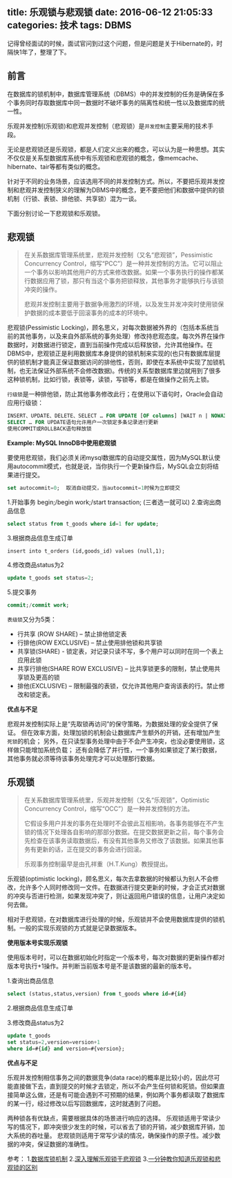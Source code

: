 title: 乐观锁与悲观锁
date: 2016-06-12 21:05:33
categories: 技术
tags: DBMS
---
记得曾经面试的时候，面试官问到过这个问题，但是问题是关于Hibernate的，时隔快1年了，整理了下。
<!--more-->
## 前言

在数据库的锁机制中，数据库管理系统（DBMS）中的并发控制的任务是确保在多个事务同时存取数据库中同一数据时不破坏事务的隔离性和统一性以及数据库的统一性。

乐观并发控制(乐观锁)和悲观并发控制（悲观锁）是`并发控制`主要采用的技术手段。

无论是悲观锁还是乐观锁，都是人们定义出来的概念，可以认为是一种思想。其实不仅仅是关系型数据库系统中有乐观锁和悲观锁的概念，像memcache、hibernate、tair等都有类似的概念。

针对于不同的业务场景，应该选用不同的并发控制方式。所以，不要把乐观并发控制和悲观并发控制狭义的理解为DBMS中的概念，更不要把他们和数据中提供的锁机制（行锁、表锁、排他锁、共享锁）混为一谈。

下面分别讨论一下悲观锁和乐观锁。



## 悲观锁

> 在关系数据库管理系统里，悲观并发控制（又名“悲观锁”，Pessimistic Concurrency Control，缩写“PCC”）是一种并发控制的方法。它可以阻止一个事务以影响其他用户的方式来修改数据。如果一个事务执行的操作都某行数据应用了锁，那只有当这个事务把锁释放，其他事务才能够执行与该锁冲突的操作。
>
>
> 悲观并发控制主要用于数据争用激烈的环境，以及发生并发冲突时使用锁保护数据的成本要低于回滚事务的成本的环境中。

悲观锁(Pessimistic Locking)，顾名思义，对每次数据被外界的（包括本系统当前的其他事务，以及来自外部系统的事务处理）修改持悲观态度。每次外界在操作数据时，对数据进行锁定，直到当前操作完成以后释放锁，允许其他操作。在DBMS中，悲观锁正是利用数据库本身提供的锁机制来实现的(也只有数据库层提供的锁机制才能真正保证数据访问的排他性，否则，即使在本系统中实现了加锁机制，也无法保证外部系统不会修改数据)。传统的关系型数据库里边就用到了很多这种锁机制，比如行锁，表锁等，读锁，写锁等，都是在做操作之前先上锁。

`行级锁`是一种排他锁，防止其他事务修改此行；在使用以下语句时，Oracle会自动应用行级锁：

```sql
INSERT、UPDATE、DELETE、SELECT … FOR UPDATE [OF columns] [WAIT n | NOWAIT];
SELECT … FOR UPDATE语句允许用户一次锁定多条记录进行更新
使用COMMIT或ROLLBACK语句释放锁
```
**Example: MySQL InnoDB中使用悲观锁**

要使用悲观锁，我们必须关闭mysql数据库的自动提交属性，因为MySQL默认使用autocommit模式，也就是说，当你执行一个更新操作后，MySQL会立刻将结果进行提交。

```sql
set autocommit=0;  取消自动提交，当autocommit=1时候为立即提交
```

1.开始事务
begin;/begin work;/start transaction; (三者选一就可以)
2.查询出商品信息

```sql
select status from t_goods where id=1 for update;
```
3.根据商品信息生成订单
```
insert into t_orders (id,goods_id) values (null,1);
```
4.修改商品status为2
```sql
update t_goods set status=2;
```
5.提交事务
```sql
commit;/commit work;
```

`表级锁`又分为5类：

- 行共享 (ROW SHARE) – 禁止排他锁定表
- 行排他(ROW EXCLUSIVE) – 禁止使用排他锁和共享锁
- 共享锁(SHARE) - 锁定表，对记录只读不写，多个用户可以同时在同一个表上应用此锁
- 共享行排他(SHARE ROW EXCLUSIVE) – 比共享锁更多的限制，禁止使用共享锁及更高的锁
- 排他(EXCLUSIVE) – 限制最强的表锁，仅允许其他用户查询该表的行。禁止修改和锁定表。

**优点与不足**

悲观并发控制实际上是“先取锁再访问”的保守策略，为数据处理的安全提供了保证。
但在效率方面，处理加锁的机制会让数据库产生额外的开销，还有增加产生`死锁`的机会；
另外，在只读型事务处理中由于不会产生冲突，也没必要使用锁，这样做只能增加系统负载；
还有会降低了并行性，一个事务如果锁定了某行数据，其他事务就必须等待该事务处理完才可以处理那行数据。





## 乐观锁

> 在关系数据库管理系统里，乐观并发控制（又名“乐观锁”，Optimistic Concurrency Control，缩写“OCC”）是一种并发控制的方法。
>
> 它假设多用户并发的事务在处理时不会彼此互相影响，各事务能够在不产生锁的情况下处理各自影响的那部分数据。在提交数据更新之前，每个事务会先检查在该事务读取数据后，有没有其他事务又修改了该数据。如果其他事务有更新的话，正在提交的事务会进行回滚。
>
> 乐观事务控制最早是由孔祥重（H.T.Kung）教授提出。

乐观锁(optimistic locking)，顾名思义，每次去拿数据的时候都认为别人不会修改，允许多个人同时修改同一文件。在数据进行提交更新的时候，才会正式对数据的冲突与否进行检测，如果发现冲突了，则让返回用户错误的信息，让用户决定如何去做。

相对于悲观锁，在对数据库进行处理的时候，乐观锁并不会使用数据库提供的锁机制。一般的实现乐观锁的方式就是记录数据版本。

**使用版本号实现乐观锁**

使用版本号时，可以在数据初始化时指定一个版本号，每次对数据的更新操作都对版本号执行+1操作。并判断当前版本号是不是该数据的最新的版本号。

1.查询出商品信息

```sql
select (status,status,version) from t_goods where id=#{id}
```

2.根据商品信息生成订单

3.修改商品status为2

```sql
update t_goods
set status=2,version=version+1
where id=#{id} and version=#{version};
```

**优点与不足**

乐观并发控制相信事务之间的数据竞争(data race)的概率是比较小的，因此尽可能直接做下去，直到提交的时候才去锁定，所以不会产生任何锁和死锁。但如果直接简单这么做，还是有可能会遇到不可预期的结果，例如两个事务都读取了数据库的某一行，经过修改以后写回数据库，这时就遇到了问题。



两种锁各有优缺点，需要根据具体的场景进行响应的选择。
乐观锁适用于常读少写的情况下，即冲突很少发生的时候，可以省去了锁的开销，减少数据库开销，加大系统的吞吐量。
悲观锁则适用于常写少读的情况，确保操作的原子性。减少数据的冲突，保证数据的准确性。




参考：
1.[数据库锁机制](http://blog.sina.com.cn/s/blog_548bd2090100ir7k.html)
2.[深入理解乐观锁于悲观锁](http://mp.weixin.qq.com/s?src=3&timestamp=1465715186&ver=1&signature=rPPUC6IxXtg-sD2Tj*NF89QdXmOOJtvp9x-bO*AcH*RvJ8DsPwqPxT127yaOZJRAtsZXWCxs6NZx2U75-*zC8SuXkNlm-znMt4qPUoKlLtWXo2UDHJOdAVEmFG*5UIZTgAQ2DaygjD-ZuSycRVhL5A==)
3.[一分钟教你知道乐观锁和悲观锁的区别](http://blog.csdn.net/hongchangfirst/article/details/26004335)


